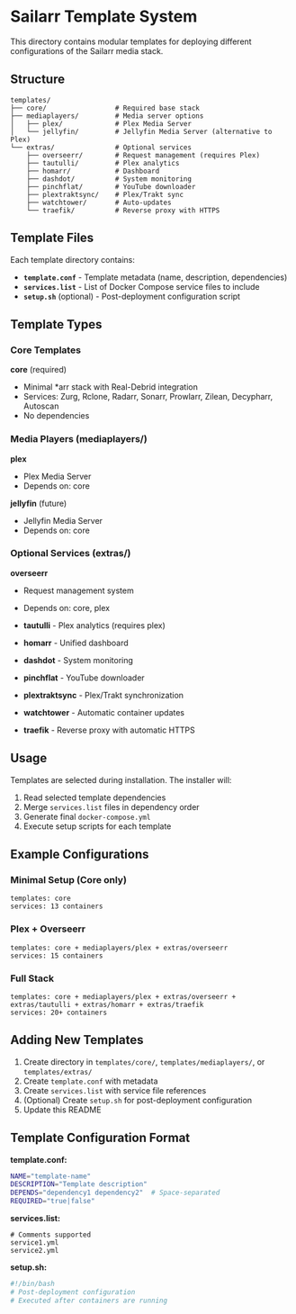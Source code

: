 # Sailarr Template System

This directory contains modular templates for deploying different configurations of the Sailarr media stack.

## Structure

```
templates/
├── core/                 # Required base stack
├── mediaplayers/         # Media server options
│   ├── plex/             # Plex Media Server
│   └── jellyfin/         # Jellyfin Media Server (alternative to Plex)
└── extras/               # Optional services
    ├── overseerr/        # Request management (requires Plex)
    ├── tautulli/         # Plex analytics
    ├── homarr/           # Dashboard
    ├── dashdot/          # System monitoring
    ├── pinchflat/        # YouTube downloader
    ├── plextraktsync/    # Plex/Trakt sync
    ├── watchtower/       # Auto-updates
    └── traefik/          # Reverse proxy with HTTPS
```

## Template Files

Each template directory contains:

- **`template.conf`** - Template metadata (name, description, dependencies)
- **`services.list`** - List of Docker Compose service files to include
- **`setup.sh`** (optional) - Post-deployment configuration script

## Template Types

### Core Templates

**core** (required)
- Minimal *arr stack with Real-Debrid integration
- Services: Zurg, Rclone, Radarr, Sonarr, Prowlarr, Zilean, Decypharr, Autoscan
- No dependencies

### Media Players (mediaplayers/)

**plex**
- Plex Media Server
- Depends on: core

**jellyfin** (future)
- Jellyfin Media Server
- Depends on: core

### Optional Services (extras/)

**overseerr**
- Request management system
- Depends on: core, plex

- **tautulli** - Plex analytics (requires plex)
- **homarr** - Unified dashboard
- **dashdot** - System monitoring
- **pinchflat** - YouTube downloader
- **plextraktsync** - Plex/Trakt synchronization
- **watchtower** - Automatic container updates
- **traefik** - Reverse proxy with automatic HTTPS

## Usage

Templates are selected during installation. The installer will:

1. Read selected template dependencies
2. Merge `services.list` files in dependency order
3. Generate final `docker-compose.yml`
4. Execute setup scripts for each template

## Example Configurations

### Minimal Setup (Core only)
```
templates: core
services: 13 containers
```

### Plex + Overseerr
```
templates: core + mediaplayers/plex + extras/overseerr
services: 15 containers
```

### Full Stack
```
templates: core + mediaplayers/plex + extras/overseerr + extras/tautulli + extras/homarr + extras/traefik
services: 20+ containers
```

## Adding New Templates

1. Create directory in `templates/core/`, `templates/mediaplayers/`, or `templates/extras/`
2. Create `template.conf` with metadata
3. Create `services.list` with service file references
4. (Optional) Create `setup.sh` for post-deployment configuration
5. Update this README

## Template Configuration Format

**template.conf:**
```bash
NAME="template-name"
DESCRIPTION="Template description"
DEPENDS="dependency1 dependency2"  # Space-separated
REQUIRED="true|false"
```

**services.list:**
```
# Comments supported
service1.yml
service2.yml
```

**setup.sh:**
```bash
#!/bin/bash
# Post-deployment configuration
# Executed after containers are running
```
